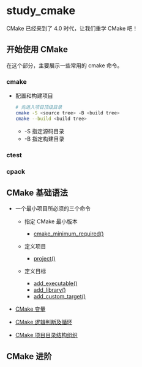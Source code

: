 # study_cmake
CMake 已经来到了 4.0 时代，让我们重学 CMake 吧！

## 开始使用 CMake

在这个部分，主要展示一些常用的 cmake 命令。

### cmake

- 配置和构建项目

    ```bash
    # 先进入项目顶级目录
    cmake -S <source tree> -B <build tree>
    cmake --build <build tree>
    ```

    - -S 指定源码目录
    - -B 指定构建目录

### ctest

### cpack

## CMake 基础语法

- 一个最小项目所必须的三个命令

    - 指定 CMake 最小版本
        - [cmake_minimum_required()](https://cmake.org/cmake/help/latest/command/cmake_minimum_required.html)
    - 定义项目
        - [project()](https://cmake.org/cmake/help/latest/command/project.html)

    - 定义目标
        - [add_executable()](https://cmake.org/cmake/help/latest/command/add_executable.html)
        - [add_library()](https://cmake.org/cmake/help/latest/command/add_library.html)
        - [add_custom_target()](https://cmake.org/cmake/help/latest/command/add_custom_target.html)

- [CMake 变量](<./readme/CMake 变量.md>)

- [CMake 逻辑判断及循环](<./readme/CMake 逻辑判断及循环.md>)

- [CMake 项目目录结构组织](<./readme/CMake 项目目录结构组织.md>)

## CMake 进阶
